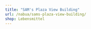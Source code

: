 ```yaml
---
title: "SAM's Plaza View Building"
url: /nabua/sams-plaza-view-building/
shop: Lebensmittel
---
```

